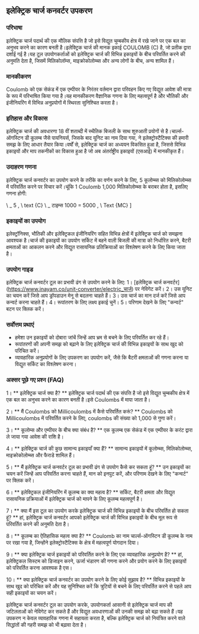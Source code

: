 ## इलेक्ट्रिक चार्ज कनवर्टर उपकरण

### परिभाषा
इलेक्ट्रिक चार्ज पदार्थ की एक मौलिक संपत्ति है जो इसे विद्युत चुम्बकीय क्षेत्र में रखे जाने पर एक बल का अनुभव करने का कारण बनती है।इलेक्ट्रिक चार्ज की मानक इकाई COULOMB (C) है, जो प्रतीक द्वारा दर्शाई गई है।यह टूल उपयोगकर्ताओं को इलेक्ट्रिक चार्ज की विभिन्न इकाइयों के बीच परिवर्तित करने की अनुमति देता है, जिसमें मिलिकोलॉम्स, माइक्रोकोलोम्ब्स और अन्य लोगों के बीच, अन्य शामिल हैं।

### मानकीकरण
Coulomb को एक सेकंड में एक एम्पीयर के निरंतर वर्तमान द्वारा परिवहन किए गए विद्युत आवेश की मात्रा के रूप में परिभाषित किया गया है।यह मानकीकरण वैज्ञानिक गणना के लिए महत्वपूर्ण है और भौतिकी और इंजीनियरिंग में विभिन्न अनुप्रयोगों में स्थिरता सुनिश्चित करता है।

### इतिहास और विकास
इलेक्ट्रिक चार्ज की अवधारणा 18 वीं शताब्दी में स्थैतिक बिजली के साथ शुरुआती प्रयोगों से है।चार्ल्स-ऑगस्टिन डी कूलम्ब जैसे पायनियर्स, जिसके बाद यूनिट का नाम दिया गया, ने इलेक्ट्रोस्टैटिक्स की हमारी समझ के लिए आधार तैयार किया।वर्षों से, इलेक्ट्रिक चार्ज का अध्ययन विकसित हुआ है, जिससे विभिन्न इकाइयों और माप तकनीकों का विकास हुआ है जो अब अंतर्राष्ट्रीय इकाइयों (एसआई) में मानकीकृत हैं।

### उदाहरण गणना
इलेक्ट्रिक चार्ज कनवर्टर का उपयोग करने के तरीके का वर्णन करने के लिए, 5 कूलोम्ब्स को मिलिकोलोम्ब्स में परिवर्तित करने पर विचार करें।चूंकि 1 Coulomb 1,000 मिलिकोलोम्ब्स के बराबर होता है, इसलिए गणना होगी:

\ _
5 \, \ text {C} \ _ टाइम्स 1000 = 5000 \, \ Text {MC}
\]

### इकाइयों का उपयोग
इलेक्ट्रॉनिक्स, भौतिकी और इलेक्ट्रिकल इंजीनियरिंग सहित विभिन्न क्षेत्रों में इलेक्ट्रिक चार्ज को समझना आवश्यक है।चार्ज की इकाइयों का उपयोग सर्किट में बहने वाली बिजली की मात्रा को निर्धारित करने, बैटरी क्षमताओं का आकलन करने और विद्युत रासायनिक प्रतिक्रियाओं का विश्लेषण करने के लिए किया जाता है।

### उपयोग गाइड
इलेक्ट्रिक चार्ज कनवर्टर टूल का प्रभावी ढंग से उपयोग करने के लिए:
1। [इलेक्ट्रिक चार्ज कनवर्टर] (https://www.inayam.co/unit-converter/electric_चार्ज) पर नेविगेट करें।
2। उस यूनिट का चयन करें जिसे आप ड्रॉपडाउन मेनू से बदलना चाहते हैं।
3। उस चार्ज का मान दर्ज करें जिसे आप कन्वर्ट करना चाहते हैं।
4। रूपांतरण के लिए लक्ष्य इकाई चुनें।
5। परिणाम देखने के लिए "कन्वर्ट" बटन पर क्लिक करें।

### सर्वोत्तम प्रथाएं
- हमेशा उन इकाइयों को दोबारा जांचें जिन्हें आप भ्रम से बचने के लिए परिवर्तित कर रहे हैं।
- रूपांतरणों की अपनी समझ को बढ़ाने के लिए इलेक्ट्रिक चार्ज की विभिन्न इकाइयों के साथ खुद को परिचित करें।
- व्यावहारिक अनुप्रयोगों के लिए उपकरण का उपयोग करें, जैसे कि बैटरी क्षमताओं की गणना करना या विद्युत सर्किट का विश्लेषण करना।

### अक्सर पूछे गए प्रश्न (FAQ)

1। ** इलेक्ट्रिक चार्ज क्या है? **
इलेक्ट्रिक चार्ज पदार्थ की एक संपत्ति है जो इसे विद्युत चुम्बकीय क्षेत्र में एक बल का अनुभव करने का कारण बनती है।इसे Coulombs में मापा जाता है।

2। ** मैं Coulombs को Millicoulombs में कैसे परिवर्तित करूं? **
Coulombs को Millicoulombs में परिवर्तित करने के लिए, coulombs की संख्या को 1,000 से गुणा करें।

3। ** कूलोम्स और एम्पीयर के बीच क्या संबंध है? **
एक कूलम्ब एक सेकंड में एक एम्पीयर के करंट द्वारा ले जाया गया आवेश की राशि है।

4। ** इलेक्ट्रिक चार्ज की कुछ सामान्य इकाइयाँ क्या हैं? **
सामान्य इकाइयों में कूलोम्ब्स, मिलिकोलोम्ब्स, माइक्रोकोलोम्ब्स और फैराडे शामिल हैं।

5। ** मैं इलेक्ट्रिक चार्ज कनवर्टर टूल का प्रभावी ढंग से उपयोग कैसे कर सकता हूं? **
उन इकाइयों का चयन करें जिन्हें आप परिवर्तित करना चाहते हैं, मान को इनपुट करें, और परिणाम देखने के लिए "कन्वर्ट" पर क्लिक करें।

6। ** इलेक्ट्रिकल इंजीनियरिंग में कूलम्ब का क्या महत्व है? **
सर्किट, बैटरी क्षमता और विद्युत रासायनिक प्रक्रियाओं में इलेक्ट्रिक चार्ज को मापने के लिए कूलम्ब महत्वपूर्ण है।

7। ** क्या मैं इस टूल का उपयोग करके इलेक्ट्रिक चार्ज की विभिन्न इकाइयों के बीच परिवर्तित हो सकता हूं? **
हां, इलेक्ट्रिक चार्ज कनवर्टर आपको इलेक्ट्रिक चार्ज की विभिन्न इकाइयों के बीच मूल रूप से परिवर्तित करने की अनुमति देता है।

8। ** कूलम्ब का ऐतिहासिक महत्व क्या है? **
Coulomb का नाम चार्ल्स-ऑगस्टिन डी कूलम्ब के नाम पर रखा गया है, जिन्होंने इलेक्ट्रोस्टैटिक्स के क्षेत्र में महत्वपूर्ण योगदान दिया।

9। ** क्या इलेक्ट्रिक चार्ज इकाइयों को परिवर्तित करने के लिए एक व्यावहारिक अनुप्रयोग है? **
हां, इलेक्ट्रिकल सिस्टम को डिजाइन करने, ऊर्जा भंडारण की गणना करने और प्रयोग करने के लिए इकाइयों को परिवर्तित करना आवश्यक है एस।

10। ** क्या इलेक्ट्रिक चार्ज कनवर्टर का उपयोग करने के लिए कोई सुझाव है? **
विभिन्न इकाइयों के साथ खुद को परिचित करें और यह सुनिश्चित करें कि त्रुटियों से बचने के लिए परिवर्तित करने से पहले आप सही इकाइयों का चयन करें।

इलेक्ट्रिक चार्ज कनवर्टर टूल का उपयोग करके, उपयोगकर्ता आसानी से इलेक्ट्रिक चार्ज माप की जटिलताओं को नेविगेट कर सकते हैं और विद्युत अवधारणाओं की उनकी समझ को बढ़ा सकते हैं।यह उपकरण न केवल व्यावहारिक गणना में सहायता करता है, बल्कि इलेक्ट्रिक चार्ज को नियंत्रित करने वाले सिद्धांतों की गहरी समझ को भी बढ़ावा देता है।